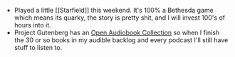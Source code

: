 - Played a little [[Starfield]] this weekend. It's 100% a Bethesda game which means its quarky, the story is pretty shit, and I will invest 100's of hours into it.
- Project Gutenberg has an [Open Audiobook Collection](https://marhamilresearch4.blob.core.windows.net/gutenberg-public/Website/index.html) so when I finish the 30 or so books in my audible backlog and every podcast I'll still have stuff to listen to.